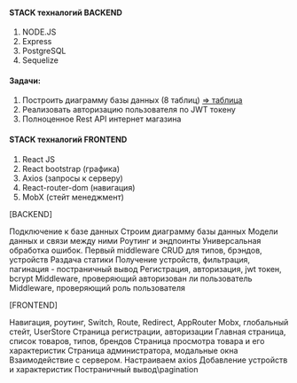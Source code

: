 #### STACK техналогий BACKEND

1. NODE.JS
2. Express
3. PostgreSQL
4. Sequelize

#### Задачи:

1. Построить диаграмму базы данных (8 таблиц) [=> таблица](https://clck.ru/T3MHn)
2. Реализовать авторизацию пользователя по JWT токену
3. Полноценное Rest API интернет магазина

#### STACK техналогий FRONTEND

1. React JS
2. React bootstrap (графика)
3. Axios (запросы к серверу)
4. React-router-dom (навигация)
5. MobX (стейт менеджмент)


[BACKEND]

Подключение к базе данных
Строим диаграмму базы данных
Модели данных и связи между ними
Роутинг и эндпоинты
Универсальная обработка ошибок. Первый middleware
CRUD для типов, брэндов, устройств
Раздача статики
Получение устройств, фильтрация, пагинация - постраничный вывод
Регистрация, авторизация, jwt токен, bcrypt
Middleware, проверяющий авторизован ли пользователь
Middleware, проверяющий роль пользователя

[FRONTEND]

Навигация, роутинг, Switch, Route, Redirect, AppRouter
Mobx, глобальный стейт, UserStore
Страница регистрации, авторизации
Главная страница, список товаров, типов, брендов
Страница просмотра товара и его характеристик
Страница администратора, модальные окна
Взаимодействие с сервером. Настраиваем axios
Добавление устройств и характеристик
Постраничный вывод\pagination
